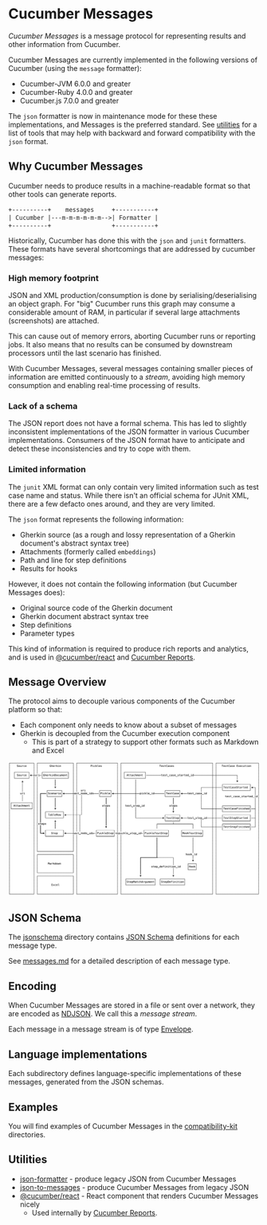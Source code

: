 # Cucumber Messages

*Cucumber Messages* is a message protocol for representing results and other information
from Cucumber.

Cucumber Messages are currently implemented in the following versions of Cucumber (using the `message` formatter):

* Cucumber-JVM 6.0.0 and greater
* Cucumber-Ruby 4.0.0 and greater
* Cucumber.js 7.0.0 and greater

The `json` formatter is now in maintenance mode for these these implementations, and Messages is the preferred standard.
See [utilities](#utilities) for a list of tools that may help with backward and forward compatibility
with the `json` format.

## Why Cucumber Messages

Cucumber needs to produce results in a machine-readable format so that other tools can generate reports.

    +----------+    messages     +-----------+
    | Cucumber |---m-m-m-m-m-m-->| Formatter |
    +----------+                 +-----------+

Historically, Cucumber has done this with the `json` and `junit` formatters.
These formats have several shortcomings that are addressed by cucumber messages:

### High memory footprint

JSON and XML production/consumption is done by serialising/deserialising an object graph. For "big" Cucumber
runs this graph may consume a considerable amount of RAM, in particular if several large attachments
(screenshots) are attached.

This can cause out of memory errors, aborting Cucumber runs or reporting jobs. It also means that no results can be
consumed by downstream processors until the last scenario has finished.

With Cucumber Messages, several messages containing smaller pieces of information are emitted
continuously to a *stream*, avoiding high memory consumption and enabling real-time processing
of results.

### Lack of a schema

The JSON report does not have a formal schema. This has led to slightly inconsistent implementations
of the JSON formatter in various Cucumber implementations. Consumers of the JSON format have
to anticipate and detect these inconsistencies and try to cope with them.

### Limited information

The `junit` XML format can only contain very limited information such as test case name and status.
While there isn't an official schema for JUnit XML, there are a few defacto ones around, and they
are very limited.

The `json` format represents the following information:

* Gherkin source (as a rough and lossy representation of a Gherkin document's abstract syntax tree)
* Attachments (formerly called `embeddings`)
* Path and line for step definitions
* Results for hooks

However, it does not contain the following information (but Cucumber Messages does):

* Original source code of the Gherkin document
* Gherkin document abstract syntax tree
* Step definitions
* Parameter types

This kind of information is required to produce rich reports and analytics, and is
used in [@cucumber/react](../react/javascript) and [Cucumber Reports](https://reports.cucumber.io/).

## Message Overview

The protocol aims to decouple various components of the Cucumber platform so that:

* Each component only needs to know about a subset of messages
* Gherkin is decoupled from the Cucumber execution component
  * This is part of a strategy to support other formats such as Markdown and Excel

![messages.png](messages.png)

## JSON Schema

The [jsonschema](jsonschema) directory contains [JSON Schema](https://json-schema.org/)
definitions for each message type.

See [messages.md](messages.md) for a detailed description of each message type.

## Encoding

When Cucumber Messages are stored in a file or sent over a network, they are
encoded as [NDJSON](http://ndjson.org/). We call this a *message stream*.

Each message in a message stream is of type [Envelope](messages.md#envelope).

## Language implementations

Each subdirectory defines language-specific implementations of these messages,
generated from the JSON schemas.

## Examples

You will find examples of Cucumber Messages in the [compatibility-kit](../compatibility-kit/javascript/features) directories.

## Utilities

* [json-formatter](../json-formatter) - produce legacy JSON from Cucumber Messages
* [json-to-messages](../json-to-messages) - produce Cucumber Messages from legacy JSON
* [@cucumber/react](../react) - React component that renders Cucumber Messages nicely
  * Used internally by [Cucumber Reports](https://reports.cucumber.io/).
